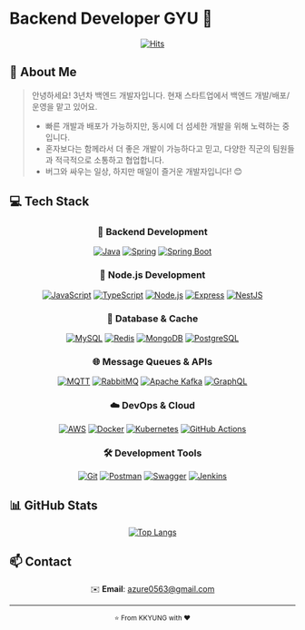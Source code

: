 # Backend Developer GYU 👋

<div align="center">
  
[![Hits](https://hits.seeyoufarm.com/api/count/incr/badge.svg?url=https%3A%2F%2Fgithub.com%2FGYUTORY%2FGYUTORY&count_bg=%233D91C8&title_bg=%23555555&icon=github.svg&icon_color=%23E7E7E7&title=Today%2FTotal&edge_flat=false)](https://hits.seeyoufarm.com)

</div>

## 🚀 About Me
> 안녕하세요! 3년차 백엔드 개발자입니다. 현재 스타트업에서 백엔드 개발/배포/운영을 맡고 있어요.
> - 빠른 개발과 배포가 가능하지만, 동시에 더 섬세한 개발을 위해 노력하는 중입니다.
> - 혼자보다는 함께라서 더 좋은 개발이 가능하다고 믿고, 다양한 직군의 팀원들과 적극적으로 소통하고 협업합니다.
> - 버그와 싸우는 일상, 하지만 매일이 즐거운 개발자입니다! 😊

## 💻 Tech Stack

<div align="center">

### 🔨 Backend Development
[![Java](https://img.shields.io/badge/Java-ED8B00?style=for-the-badge&logo=openjdk&logoColor=white)](#)
[![Spring](https://img.shields.io/badge/Spring-6DB33F?style=for-the-badge&logo=spring&logoColor=white)](#)
[![Spring Boot](https://img.shields.io/badge/Spring_Boot-6DB33F?style=for-the-badge&logo=spring-boot&logoColor=white)](#)

### 📱 Node.js Development
[![JavaScript](https://img.shields.io/badge/JavaScript-F7DF1E?style=for-the-badge&logo=javascript&logoColor=black)](#)
[![TypeScript](https://img.shields.io/badge/TypeScript-3178C6?style=for-the-badge&logo=typescript&logoColor=white)](#)
[![Node.js](https://img.shields.io/badge/Node.js-339933?style=for-the-badge&logo=node.js&logoColor=white)](#)
[![Express](https://img.shields.io/badge/Express-000000?style=for-the-badge&logo=express&logoColor=white)](#)
[![NestJS](https://img.shields.io/badge/NestJS-E0234E?style=for-the-badge&logo=nestjs&logoColor=white)](#)

### 💾 Database & Cache
[![MySQL](https://img.shields.io/badge/MySQL-4479A1?style=for-the-badge&logo=mysql&logoColor=white)](#)
[![Redis](https://img.shields.io/badge/Redis-DC382D?style=for-the-badge&logo=redis&logoColor=white)](#)
[![MongoDB](https://img.shields.io/badge/MongoDB-47A248?style=for-the-badge&logo=mongodb&logoColor=white)](#)
[![PostgreSQL](https://img.shields.io/badge/PostgreSQL-316192?style=for-the-badge&logo=postgresql&logoColor=white)](#)

### 🌐 Message Queues & APIs
[![MQTT](https://img.shields.io/badge/MQTT-660066?style=for-the-badge&logo=mqtt&logoColor=white)](#)
[![RabbitMQ](https://img.shields.io/badge/RabbitMQ-FF6600?style=for-the-badge&logo=rabbitmq&logoColor=white)](#)
[![Apache Kafka](https://img.shields.io/badge/Apache_Kafka-231F20?style=for-the-badge&logo=apache-kafka&logoColor=white)](#)
[![GraphQL](https://img.shields.io/badge/GraphQL-E10098?style=for-the-badge&logo=graphql&logoColor=white)](#)

### ☁️ DevOps & Cloud
[![AWS](https://img.shields.io/badge/AWS-232F3E?style=for-the-badge&logo=amazon-aws&logoColor=white)](#)
[![Docker](https://img.shields.io/badge/Docker-2496ED?style=for-the-badge&logo=docker&logoColor=white)](#)
[![Kubernetes](https://img.shields.io/badge/Kubernetes-326CE5?style=for-the-badge&logo=kubernetes&logoColor=white)](#)
[![GitHub Actions](https://img.shields.io/badge/GitHub_Actions-2088FF?style=for-the-badge&logo=github-actions&logoColor=white)](#)

### 🛠 Development Tools
[![Git](https://img.shields.io/badge/Git-F05032?style=for-the-badge&logo=git&logoColor=white)](#)
[![Postman](https://img.shields.io/badge/Postman-FF6C37?style=for-the-badge&logo=postman&logoColor=white)](#)
[![Swagger](https://img.shields.io/badge/Swagger-85EA2D?style=for-the-badge&logo=swagger&logoColor=black)](#)
[![Jenkins](https://img.shields.io/badge/Jenkins-D24939?style=for-the-badge&logo=jenkins&logoColor=white)](#)

</div>

## 📊 GitHub Stats
<div align="center">
    
[![Top Langs](https://github-readme-stats.vercel.app/api/top-langs/?username=GYUTORY&layout=compact&theme=tokyonight)](https://github.com/GYUTORY)

</div>

## 📫 Contact
<div align="center">
  
✉️ **Email**: azure0563@gmail.com

</div>

---
<div align="center">
  <sub>⭐️ From KKYUNG with ❤️</sub>
</div>
